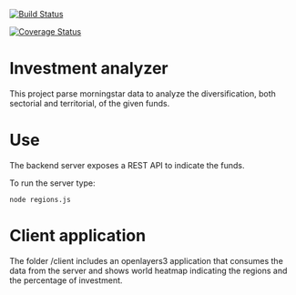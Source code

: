 [![Build Status](https://travis-ci.org/aecostas/investment-analyzer.svg?branch=master)](https://travis-ci.org/aecostas/investment-analyzer)

[![Coverage Status](https://coveralls.io/repos/github/aecostas/investment-analyzer/badge.svg?branch=master)](https://coveralls.io/github/aecostas/investment-analyzer?branch=master)


# Investment analyzer
This project parse morningstar data to analyze the diversification, both sectorial and territorial, of the given funds.

# Use 
The backend server exposes a REST API to indicate the funds.

To run the server type:

	node regions.js
	
# Client application
The folder /client includes an openlayers3 application that consumes the data from the server and shows world heatmap indicating the regions and the percentage of investment. 
